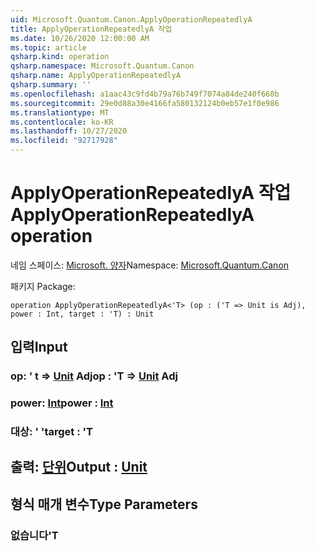```yaml
---
uid: Microsoft.Quantum.Canon.ApplyOperationRepeatedlyA
title: ApplyOperationRepeatedlyA 작업
ms.date: 10/26/2020 12:00:00 AM
ms.topic: article
qsharp.kind: operation
qsharp.namespace: Microsoft.Quantum.Canon
qsharp.name: ApplyOperationRepeatedlyA
qsharp.summary: ''
ms.openlocfilehash: a1aac43c9fd4b79a76b749f7074a84de240f660b
ms.sourcegitcommit: 29e0d88a30e4166fa580132124b0eb57e1f0e986
ms.translationtype: MT
ms.contentlocale: ko-KR
ms.lasthandoff: 10/27/2020
ms.locfileid: "92717928"
---
```

# <a name="applyoperationrepeatedlya-operation"></a><span data-ttu-id="57cfb-102">ApplyOperationRepeatedlyA 작업</span><span class="sxs-lookup"><span data-stu-id="57cfb-102">ApplyOperationRepeatedlyA operation</span></span>

<span data-ttu-id="57cfb-103">네임 스페이스: [Microsoft. 양자](xref:Microsoft.Quantum.Canon)</span><span class="sxs-lookup"><span data-stu-id="57cfb-103">Namespace: [Microsoft.Quantum.Canon](xref:Microsoft.Quantum.Canon)</span></span>

<span data-ttu-id="57cfb-104">패키지 [](https://nuget.org/packages/)</span><span class="sxs-lookup"><span data-stu-id="57cfb-104">Package: [](https://nuget.org/packages/)</span></span>




```qsharp
operation ApplyOperationRepeatedlyA<'T> (op : ('T => Unit is Adj), power : Int, target : 'T) : Unit
```


## <a name="input"></a><span data-ttu-id="57cfb-105">입력</span><span class="sxs-lookup"><span data-stu-id="57cfb-105">Input</span></span>

### <a name="op--t--unit-adj"></a><span data-ttu-id="57cfb-106">op: ' t => [Unit](xref:microsoft.quantum.lang-ref.unit) Adj</span><span class="sxs-lookup"><span data-stu-id="57cfb-106">op : 'T => [Unit](xref:microsoft.quantum.lang-ref.unit) Adj</span></span>




### <a name="power--int"></a><span data-ttu-id="57cfb-107">power: [Int](xref:microsoft.quantum.lang-ref.int)</span><span class="sxs-lookup"><span data-stu-id="57cfb-107">power : [Int](xref:microsoft.quantum.lang-ref.int)</span></span>




### <a name="target--t"></a><span data-ttu-id="57cfb-108">대상: ' '</span><span class="sxs-lookup"><span data-stu-id="57cfb-108">target : 'T</span></span>





## <a name="output--unit"></a><span data-ttu-id="57cfb-109">출력: [단위](xref:microsoft.quantum.lang-ref.unit)</span><span class="sxs-lookup"><span data-stu-id="57cfb-109">Output : [Unit](xref:microsoft.quantum.lang-ref.unit)</span></span>



## <a name="type-parameters"></a><span data-ttu-id="57cfb-110">형식 매개 변수</span><span class="sxs-lookup"><span data-stu-id="57cfb-110">Type Parameters</span></span>

### <a name="t"></a><span data-ttu-id="57cfb-111">없습니다</span><span class="sxs-lookup"><span data-stu-id="57cfb-111">'T</span></span>


